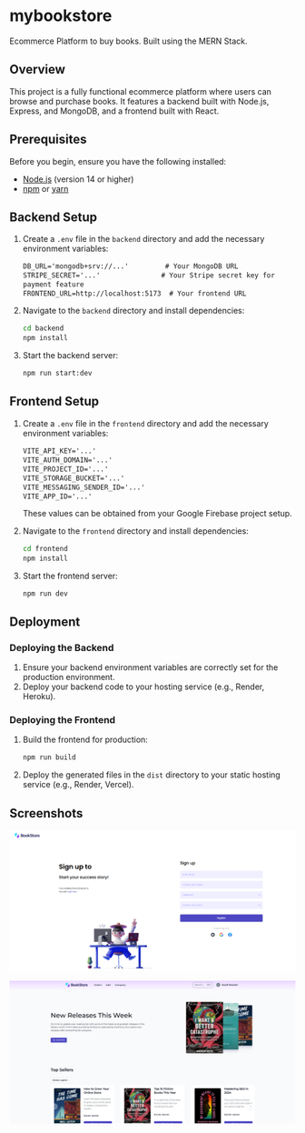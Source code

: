 # mybookstore

Ecommerce Platform to buy books. Built using the MERN Stack.

## Overview

This project is a fully functional ecommerce platform where users can browse and purchase books. It features a backend built with Node.js, Express, and MongoDB, and a frontend built with React.

## Prerequisites

Before you begin, ensure you have the following installed:
- [Node.js](https://nodejs.org/) (version 14 or higher)
- [npm](https://www.npmjs.com/get-npm) or [yarn](https://classic.yarnpkg.com/en/docs/install/)

## Backend Setup

1. Create a `.env` file in the `backend` directory and add the necessary environment variables:

    ```plaintext
    DB_URL='mongodb+srv://...'         # Your MongoDB URL
    STRIPE_SECRET='...'               # Your Stripe secret key for payment feature
    FRONTEND_URL=http://localhost:5173  # Your frontend URL
    ```

2. Navigate to the `backend` directory and install dependencies:

    ```bash
    cd backend
    npm install
    ```

3. Start the backend server:

    ```bash
    npm run start:dev
    ```

## Frontend Setup

1. Create a `.env` file in the `frontend` directory and add the necessary environment variables:

    ```plaintext
    VITE_API_KEY='...'
    VITE_AUTH_DOMAIN='...'
    VITE_PROJECT_ID='...'
    VITE_STORAGE_BUCKET='...'
    VITE_MESSAGING_SENDER_ID='...'
    VITE_APP_ID='...'
    ```

    These values can be obtained from your Google Firebase project setup.

2. Navigate to the `frontend` directory and install dependencies:

    ```bash
    cd frontend
    npm install
    ```

3. Start the frontend server:

    ```bash
    npm run dev
    ```

## Deployment

### Deploying the Backend

1. Ensure your backend environment variables are correctly set for the production environment.
2. Deploy your backend code to your hosting service (e.g., Render, Heroku).

### Deploying the Frontend

1. Build the frontend for production:

    ```bash
    npm run build
    ```

2. Deploy the generated files in the `dist` directory to your static hosting service (e.g., Render, Vercel).

## Screenshots

![alt text](image-1.png)

![alt text](image.png)

